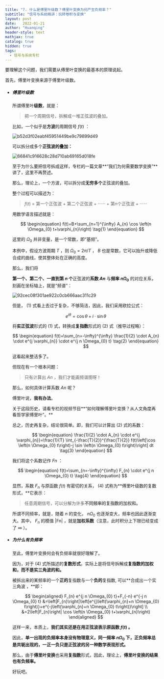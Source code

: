 ```yaml
---
title: "7. 什么是傅里叶级数？傅里叶变换为何产生负频率？"
subtitle: "信号与系统精讲：玩转卷积与变换"
layout: post
date:   2022-01-21
author: "Huanqing"
header-style: text
mathjax: true
catalog: true
hidden: true
tags:
  - 信号与系统专栏
---
```




要理解这个问题，我们需要从傅里叶变换的最基本的原理说起。

首先，傅里叶变换来源于傅里叶级数。



- ##### 傅里叶级数

  所谓傅里叶**级数**，就是：

  > 把一个周期信号，拆解成一堆正弦波的叠加。

  比如，一个似乎是**方波**的周期信号 $f(t)$ ：

  ![b52d3f02eabf45951449be9c79899d49](https://gitee.com/hawkingwu/PicGo/raw/master/b52d3f02eabf45951449be9c79899d49.jpg)

  可以拆分成多个**正弦波的叠加：**

  ![66841c916628c28d710ab69165d018fe](https://gitee.com/hawkingwu/PicGo/raw/master/66841c916628c28d710ab69165d018fe.jpg)

  至于为什么要把信号拆成这样，专栏的一篇文章**“我们为何需要数学变换”**讲了，这里不再赘述。

  那么，理论上，一个方波，可以拆分成**无穷多个**正弦波的叠加。

  整个过程可以描述为：

  > $f(t)$ = 第一个正弦波 + 第二个正弦波 + ······ + 第n个正弦波 + ······

  用数学语言描述就是：
  
  $$
  \begin{equation}
  f(t)=B+\sum_{n=1}^{\infty} A_{n} \cos \left(n \Omega_{0} t+\varphi_{n}\right) \tag{1}
  \end{equation}
  $$
  

  这里的 $\Omega_{0}$ 并非变量，是一个常数，即“基频”。

  本例中，假设方波周期 $T$ ，则 $\Omega_{0}=2\pi/T$ ， $B$ 也是常数，它可以抬升或降低合成的曲线，使其整体处在正确的高度。

  那么，我们将

  **第一个、第二个、一直到第 $n$ 个**正弦波的**系数 $An$** 与**频率 $n\Omega_{0}$** 的对应关系，刻画在坐标轴上，就是“频谱”：

  ![92cec08f301ae922c0cb666aac311c29](https://gitee.com/hawkingwu/PicGo/raw/master/92cec08f301ae922c0cb666aac311c29.jpg)

  但是， $(1)$ 式看上去过于复杂，不够简洁，因此，我们采用欧拉公式：
  
  $$
  \begin{equation}
  e^{i \theta}=\cos \theta+i \cdot \sin \theta
  \end{equation}
  $$
  
  将**实正弦波**形式的 $(1)$ 式，转换成**复指数**形式的 $(2)$ 式（推导过程略）：
  
  $$
  \begin{equation}
  f(t)=\sum_{n=-\infty}^{\infty} \frac{1}{2} \cdot A_{n} \cdot e^{j \varphi_{n}} \cdot e^{j n \Omega_{0} t} \tag{2}
  \end{equation}
  $$
  
  这看起来整洁多了。

  但现在有一个根本问题：

  > 只有计算出 $An$ ，我们才能画频谱图呀！

  那么，如何具体计算系数 $An$ 呢？

  傅里叶说，**我有办法**。

  关于这段历史，请看专栏的视频节目**“如何理解傅里叶变换？从人文角度再看哲学家傅里叶”。**

  总之，历史再复杂，结论很简单。即，我们可以计算出 $(2)$ 式的系数：
  
  $$
  \begin{equation}
  \frac{1}{2} \cdot A_{n} \cdot e^{j \varphi_{n}}=\frac{1}{T} \int_{-\frac{T}{2}}^{\frac{T}{2}} f(t)\left[\cos \left(n \Omega_{0} t\right)-j \sin \left(n \Omega_{0} t\right)\right] dt \tag{3}
  \end{equation}
  $$
  
  我们将这个系数记作 $Fn$ ：
  
  $$
  \begin{equation}
  f(t)=\sum_{n=-\infty}^{\infty} F_{n} \cdot e^{j n \Omega_{0} t} \tag{4}
  \end{equation}
  $$
  
  显然，系数 $F_n$ 与原函数 $f(t)$ 有密切的关系， $(4)$ 式称为**傅里叶级数的复数形式，**它表示：

  > 任意周期信号，可以分解为许多**不同频率的复指数的加权和。**
  
  所谓不同频率，就是，随着 $n$ 的变化， $n \Omega_{0}$ 也逐渐变大，频率也因此逐渐变大。其中， $F_{n}$ 的模值 $\lvert\mathrm{Fn}\rvert$ ，就是**加权系数**（注意，此时积分上下限已经变成了 $\infty$ ）。

  

- ##### 为什么有负频率

  至此，傅里叶变换何会有负频率就很好理解了。

  因为，对于 $(4)$ 式所描述的**复数形式**，实际上是将信号拆解成**复指数的加权和，而不是实三角波的和。**

  被拆出来的某频率的一个**正的**复指数与一个**负的**复指数, 可以**合成出一个实三角波 ，**即：
  
  $$
  \begin{aligned}
  F_{n} e^{j n \Omega_{0} t}+F_{-n} e^{-j n \Omega_{0} t} &=\left|F_{n}\right|\left[e^{j\left(\varphi_{n}+n \Omega_{0} t\right)}+e^{-j\left(\varphi_{n}+n \Omega_{0} t\right)}\right] \\
  &=2\left|F_{n}\right| \cos \left(n \Omega_{0} t+\varphi_{n}\right)
  \end{aligned}
  $$
  
  这样一来，本质上，**我们其实还是在用正弦波表示原函数 $f(t)$ 。**

  因此，**单一出现的负频率本身没有物理意义，**同一频率 $n \Omega_{0}$ 下，正负频率总是共轭出现的，一正一负只是**正弦波的另一种数学表现形式。**
  
  那么，由于**傅里叶变换**也采用**复指数**形式，因此，理论上，**傅里叶变换的结果也有负频率。**
  
  好玩吧。

